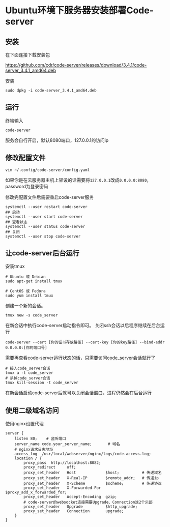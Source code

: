 # Ubuntu环境下服务器安装部署Code-server

## 安装

在下面连接下载安装包

https://github.com/cdr/code-server/releases/download/3.4.1/code-server_3.4.1_amd64.deb

安装

```
sudo dpkg -i code-server_3.4.1_amd64.deb
```

## 运行

终端输入

```
code-server
```

服务会自行开启，默认8080端口，127.0.0.1的访问ip

## 修改配置文件

```
vim ~/.config/code-server/config.yaml
```

如果你是在云服务器主机上架设的话需要将`127.0.0.1`改成`0.0.0.0:8080`，password为登录密码

修改完配置文件后需要重启code-server服务

```
systemctl --user restart code-server
## 启动
systemctl --user start code-server
## 查看状态
systemctl --user status code-server
## 关闭
systemctl --user stop code-server
```

## 让code-server后台运行

安装tmux

```
# Ubuntu 或 Debian
sudo apt-get install tmux

# CentOS 或 Fedora
sudo yum install tmux
```

创建一个新的会话。

```shell
tmux new -s code_server
```

在新会话中执行code-server启动指令即可。 关闭ssh会话以后程序继续在后台运行

```shell
code-server --cert [你的证书存放路径] --cert-key [你的key路径] --bind-addr 0.0.0.0:[你的端口号]
```

需要再查看code-server运行状态的话，只需要访问code_server会话就行了

```shell
# 接入code_server会话
tmux a -t code_server
# 杀掉code_server会话
tmux kill-session -t code_server
```

在新会话启动code-server后就可以关闭会话窗口，进程仍然会在后台运行

## 使用二级域名访问

使用nginx设置代理

```
server {
    listen 80;    # 监听端口
    server_name code.your_server_name;       # 域名
    # nginx请求日志地址
    access_log  /usr/local/webserver/nginx/logs/code.access.log;  
    location / {
        proxy_pass  http://localhost:8082;
        proxy_redirect     off;
        proxy_set_header   Host             $host;          # 传递域名
        proxy_set_header   X-Real-IP        $remote_addr;   # 传递ip
        proxy_set_header   X-Scheme         $scheme;        # 传递协议
        proxy_set_header   X-Forwarded-For  $proxy_add_x_forwarded_for;
        proxy_set_header   Accept-Encoding  gzip;
        # code-server的websocket连接需要Upgrade、Connection这2个头部
        proxy_set_header   Upgrade          $http_upgrade;
        proxy_set_header   Connection       upgrade; 
    }
}
```

